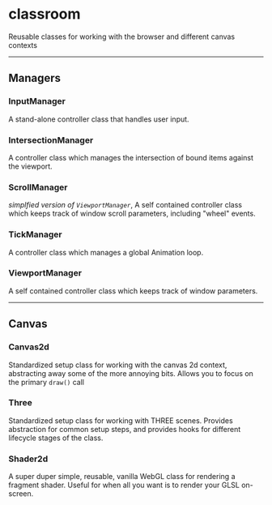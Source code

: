 # classroom
Reusable classes for working with the browser and different canvas contexts

--- 

## Managers

### InputManager
A stand-alone controller class that handles user input.

### IntersectionManager
A controller class which manages the intersection of bound items against the viewport.

### ScrollManager
*simplfied version of `ViewportManager`*, A self contained controller class which keeps track of window scroll parameters, including "wheel" events.

### TickManager
A controller class which manages a global Animation loop.

### ViewportManager
A self contained controller class which keeps track of window parameters.

---

## Canvas

### Canvas2d
Standardized setup class for working with the canvas 2d context, abstracting away some of the more annoying bits. Allows you to focus on the primary `draw()` call

### Three
Standardized setup class for working with THREE scenes. Provides abstraction for common setup steps, and provides hooks for different lifecycle stages of the class. 

### Shader2d
A super duper simple, reusable, vanilla WebGL class for rendering a fragment shader. Useful for when all you want is to render your GLSL on-screen.
